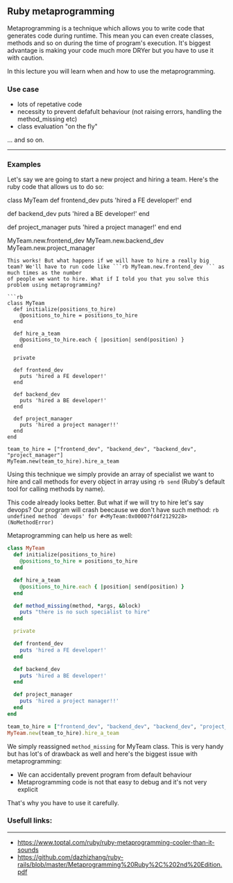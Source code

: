 ## Ruby metaprogramming

Metaprogramming is a technique which allows you to write code that generates code during runtime. This mean you can even create classes, methods and so on during
the time of program's execution. It's biggest advantage is making your code much more DRYer but you have to use it with caution.

In this lecture you will learn when and how to use the metaprogramming.

### Use case 

- lots of repetative code
- necessity to prevent defafult behaviour (not raising errors, handling the method_missing etc)
- class evaluation "on the fly"

... and so on.

---

### Examples

Let's say we are going to start a new project and hiring a team. Here's the ruby code that allows us to do so:



class MyTeam
  def frontend_dev
    puts 'hired a FE developer!'
  end

  def backend_dev
    puts 'hired a BE developer!'
  end

  def project_manager
    puts 'hired a project manager!'
  end
end

MyTeam.new.frontend_dev
MyTeam.new.backend_dev
MyTeam.new.project_manager
```
This works! But what happens if we will have to hire a really big team? We'll have to run code like ```rb MyTeam.new.frontend_dev ``` as much times as the number
of people we want to hire. What if I told you that you solve this problem using metaprogramming?

```rb
class MyTeam
  def initialize(positions_to_hire)
    @positions_to_hire = positions_to_hire
  end

  def hire_a_team
    @positions_to_hire.each { |position| send(position) }
  end

  private

  def frontend_dev
    puts 'hired a FE developer!'
  end

  def backend_dev
    puts 'hired a BE developer!'
  end

  def project_manager
    puts 'hired a project manager!!'
  end
end

team_to_hire = ["frontend_dev", "backend_dev", "backend_dev", "project_manager"]
MyTeam.new(team_to_hire).hire_a_team
```
Using this technique we simply provide an array of specialist we want to hire and call methods for every object in array
using ```rb send``` (Ruby's default tool for calling methods by name).

This code already looks better. But what if we will try to hire let's say devops? Our program will crash beecause we don't have such method:
```rb undefined method `devops' for #<MyTeam:0x00007fd4f2129228> (NoMethodError) ```

Metaprogramming can help us here as well:

```rb
class MyTeam
  def initialize(positions_to_hire)
    @positions_to_hire = positions_to_hire
  end

  def hire_a_team
    @positions_to_hire.each { |position| send(position) }
  end

  def method_missing(method, *args, &block)
    puts "there is no such specialist to hire"
  end

  private

  def frontend_dev
    puts 'hired a FE developer!'
  end

  def backend_dev
    puts 'hired a BE developer!'
  end

  def project_manager
    puts 'hired a project manager!!'
  end
end

team_to_hire = ["frontend_dev", "backend_dev", "backend_dev", "project_manager", "devops"]
MyTeam.new(team_to_hire).hire_a_team
```
We simply reassigned ```method_missing``` for MyTeam class. This is very handy but has lot's of drawback as well and here's the biggest issue with metaprogramming:
- We can accidentally prevent program from default behaviour
- Metaprogramming code is not that easy to debug and it's not very explicit

That's why you have to use it carefully.

### Usefull links:
-----------------------------------

- https://www.toptal.com/ruby/ruby-metaprogramming-cooler-than-it-sounds
- https://github.com/dazhizhang/ruby-rails/blob/master/Metaprogramming%20Ruby%2C%202nd%20Edition.pdf

